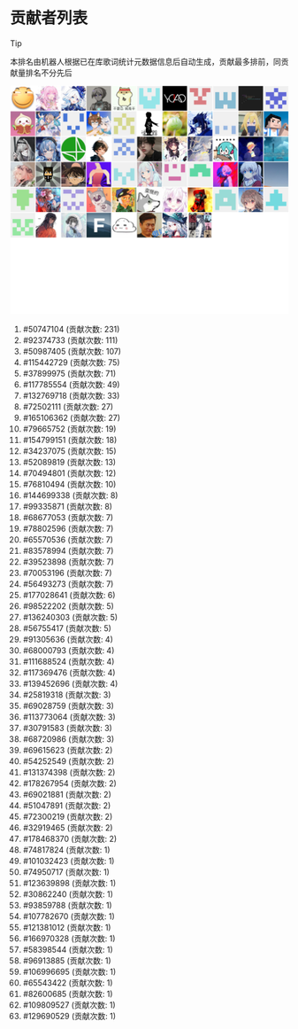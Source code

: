# 贡献者列表

> [!TIP]
> 本排名由机器人根据已在库歌词统计元数据信息后自动生成，贡献最多排前，同贡献量排名不分先后

![贡献者头像画廊](./CONTRIBUTORS.svg)

1. #50747104 (贡献次数: 231)
2. #92374733 (贡献次数: 111)
3. #50987405 (贡献次数: 107)
4. #115442729 (贡献次数: 75)
5. #37899975 (贡献次数: 71)
6. #117785554 (贡献次数: 49)
7. #132769718 (贡献次数: 33)
8. #72502111 (贡献次数: 27)
9. #165106362 (贡献次数: 27)
10. #79665752 (贡献次数: 19)
11. #154799151 (贡献次数: 18)
12. #34237075 (贡献次数: 15)
13. #52089819 (贡献次数: 13)
14. #70494801 (贡献次数: 12)
15. #76810494 (贡献次数: 10)
16. #144699338 (贡献次数: 8)
17. #99335871 (贡献次数: 8)
18. #68677053 (贡献次数: 7)
19. #78802596 (贡献次数: 7)
20. #65570536 (贡献次数: 7)
21. #83578994 (贡献次数: 7)
22. #39523898 (贡献次数: 7)
23. #70053196 (贡献次数: 7)
24. #56493273 (贡献次数: 7)
25. #177028641 (贡献次数: 6)
26. #98522202 (贡献次数: 5)
27. #136240303 (贡献次数: 5)
28. #56755417 (贡献次数: 5)
29. #91305636 (贡献次数: 4)
30. #68000793 (贡献次数: 4)
31. #111688524 (贡献次数: 4)
32. #117369476 (贡献次数: 4)
33. #139452696 (贡献次数: 4)
34. #25819318 (贡献次数: 3)
35. #69028759 (贡献次数: 3)
36. #113773064 (贡献次数: 3)
37. #30791583 (贡献次数: 3)
38. #68720986 (贡献次数: 3)
39. #69615623 (贡献次数: 2)
40. #54252549 (贡献次数: 2)
41. #131374398 (贡献次数: 2)
42. #178267954 (贡献次数: 2)
43. #69021881 (贡献次数: 2)
44. #51047891 (贡献次数: 2)
45. #72300219 (贡献次数: 2)
46. #32919465 (贡献次数: 2)
47. #178468370 (贡献次数: 2)
48. #74817824 (贡献次数: 1)
49. #101032423 (贡献次数: 1)
50. #74950717 (贡献次数: 1)
51. #123639898 (贡献次数: 1)
52. #30862240 (贡献次数: 1)
53. #93859788 (贡献次数: 1)
54. #107782670 (贡献次数: 1)
55. #121381012 (贡献次数: 1)
56. #166970328 (贡献次数: 1)
57. #58398544 (贡献次数: 1)
58. #96913885 (贡献次数: 1)
59. #106996695 (贡献次数: 1)
60. #65543422 (贡献次数: 1)
61. #82600685 (贡献次数: 1)
62. #109809527 (贡献次数: 1)
63. #129690529 (贡献次数: 1)
